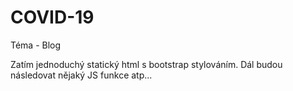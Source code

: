 # COVID-19

Téma - Blog

Zatím jednoduchý statický html s bootstrap stylováním. Dál budou následovat nějaký JS funkce atp...
